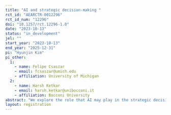 ```yaml
---
title: "AI and strategic decision-making "
rct_id: "AEARCTR-0012296"
rct_id_num: "12296"
doi: "10.1257/rct.12296-1.0"
date: "2023-10-13"
status: "in_development"
jel: ""
start_year: "2023-10-13"
end_year: "2025-12-31"
pi: "Hyunjin Kim"
pi_other:
  1:
    - name: Felipe Csaszar
    - email: fcsaszar@umich.edu
    - affiliation: University of Michigan
  2:
    - name: Harsh Ketkar
    - email: harsh.ketkar@unibocconi.it
    - affiliation: Bocconi University
abstract: "We explore the role that AI may play in the strategic decision-making process."
layout: registration
---
```


